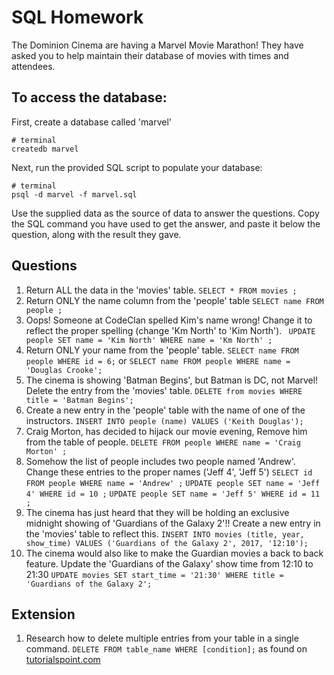 # SQL Homework

The Dominion Cinema are having a Marvel Movie Marathon! They have asked you to help maintain their database of movies with times and attendees.

## To access the database:

First, create a database called 'marvel'
```
# terminal
createdb marvel
```

Next, run the provided SQL script to populate your database:
```
# terminal
psql -d marvel -f marvel.sql
```

Use the supplied data as the source of data to answer the questions.  Copy the SQL command you have used to get the answer, and paste it below the question, along with the result they gave.

## Questions

1. Return ALL the data in the 'movies' table. ```SELECT * FROM movies ; ```
2. Return ONLY the name column from the 'people' table  ```SELECT name FROM people ;```
3. Oops! Someone at CodeClan spelled Kim's name wrong! Change it to reflect the proper spelling (change 'Km North' to 'Kim North'). ``` UPDATE people SET name = 'Kim North' WHERE name = 'Km North' ;```
4. Return ONLY your name from the 'people' table.  ``` SELECT name FROM people WHERE id = 6; ``` or ``` SELECT name FROM people WHERE name = 'Douglas Crooke'; ```
5. The cinema is showing 'Batman Begins', but Batman is DC, not Marvel! Delete the entry from the 'movies' table. ``` DELETE from movies WHERE title = 'Batman Begins';  ```
6. Create a new entry in the 'people' table with the name of one of the instructors. ``` INSERT INTO people (name) VALUES ('Keith Douglas'); ```
7. Craig Morton, has decided to hijack our movie evening, Remove him from the table of people.   ``` DELETE FROM people WHERE name = 'Craig Morton' ; ```
8. Somehow the list of people includes two people named 'Andrew'. Change these entries to the proper names ('Jeff 4', 'Jeff 5')  ``` SELECT id FROM people WHERE name = 'Andrew' ; ```
```UPDATE people SET name = 'Jeff 4' WHERE id = 10 ;```
```UPDATE people SET name = 'Jeff 5' WHERE id = 11 ;   ```
9. The cinema has just heard that they will be holding an exclusive midnight showing of 'Guardians of the Galaxy 2'!! Create a new entry in the 'movies' table to reflect this. ```INSERT INTO movies (title, year, show_time) VALUES ('Guardians of the Galaxy 2', 2017, '12:10');```
10. The cinema would also like to make the Guardian movies a back to back feature. Update the 'Guardians of the Galaxy' show time from 12:10 to 21:30 ```UPDATE movies SET start_time = '21:30' WHERE title = 'Guardians of the Galaxy 2'; ```

## Extension

1. Research how to delete multiple entries from your table in a single command. ```DELETE FROM table_name
WHERE [condition];```  as found on [tutorialspoint.com](https://www.tutorialspoint.com/sql/sql-delete-query.htm)
